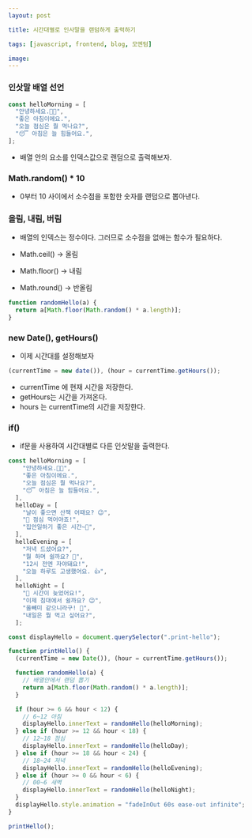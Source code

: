 ```yaml
---
layout: post

title: 시간대별로 인사말을 랜덤하게 출력하기

tags: [javascript, frontend, blog, 모멘텀]

image:
---
```


### 인삿말 배열 선언

```javascript
const helloMorning = [
  "안녕하세요.🤘🏻",
  "좋은 아침이에요.",
  "오늘 점심은 뭘 먹나요?",
  "😴 아침은 늘 힘들어요.",
];
```

- 배열 안의 요소를 인덱스값으로 랜덤으로 출력해보자.

### Math.random() \* 10

- 0부터 10 사이에서 소수점을 포함한 숫자를 랜덤으로 뽑아낸다.

### 올림, 내림, 버림

- 배열의 인덱스는 정수이다. 그러므로 소수점을 없애는 함수가 필요하다.

- Math.ceil() -> 올림
- Math.floor() -> 내림
- Math.round() -> 반올림

```javascript
function randomHello(a) {
  return a[Math.floor(Math.random() * a.length)];
}
```

### new Date(), getHours()

- 이제 시간대를 설정해보자

```javascript
(currentTime = new date()), (hour = currentTime.getHours());
```

- currentTime 에 현재 시간을 저장한다.
- getHours는 시간을 가져온다.
- hours 는 currentTime의 시간을 저장한다.

### if()

- if문을 사용하여 시간대별로 다른 인삿말을 출력한다.

```javascript
const helloMorning = [
    "안녕하세요.🤘🏻",
    "좋은 아침이에요.",
    "오늘 점심은 뭘 먹나요?",
    "😴 아침은 늘 힘들어요.",
  ],
  helloDay = [
    "날이 좋으면 산책 어때요? 😉",
    "🍚 점심 먹어야죠!",
    "집안일하기 좋은 시간~🧹",
  ],
  helloEvening = [
    "저녁 드셨어요?",
    "뭘 하며 쉴까요? 👀",
    "12시 전엔 자야돼요!",
    "오늘 하루도 고생했어요. 👍",
  ],
  helloNight = [
    "🥱 시간이 늦었어요!",
    "이제 침대에서 쉴까요? 😉",
    "올빼미 같으니라구! 🌙",
    "내일은 뭘 먹고 싶어요?",
  ];

const displayHello = document.querySelector(".print-hello");

function printHello() {
  (currentTime = new Date()), (hour = currentTime.getHours());

  function randomHello(a) {
    // 배열안에서 랜덤 뽑기
    return a[Math.floor(Math.random() * a.length)];
  }

  if (hour >= 6 && hour < 12) {
    // 6~12 아침
    displayHello.innerText = randomHello(helloMorning);
  } else if (hour >= 12 && hour < 18) {
    // 12~18 점심
    displayHello.innerText = randomHello(helloDay);
  } else if (hour >= 18 && hour < 24) {
    // 18~24 저녁
    displayHello.innerText = randomHello(helloEvening);
  } else if (hour >= 0 && hour < 6) {
    // 00~6 새벽
    displayHello.innerText = randomHello(helloNight);
  }
  displayHello.style.animation = "fadeInOut 60s ease-out infinite";
}

printHello();
```
